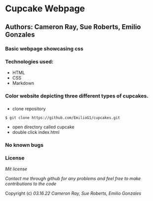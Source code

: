 # Cupcake Webpage

## Authors: Cameron Ray, Sue Roberts, Emilio Gonzales

### Basic webpage showcasing css

### Technologies used:
* HTML
* CSS
* Markdown

### Color website depicting three different types of cupcakes.

###
* clone repository
```
$ git clone https://github.com/EmilioG1/cupcakes.git
```
* open directory called cupcake
* double click index.html

### No known bugs

### License

_Mit license_

_Contact me through github for any problems and feel free to make contributions to the code_

Copyright (c) _03.16.22_ _Cameron Ray, Sue Roberts, Emilio Gonzales_